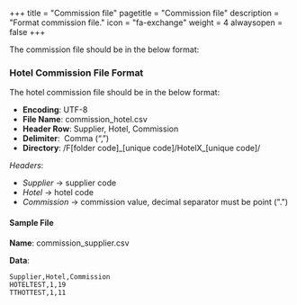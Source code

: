 +++
title = "Commission file"
pagetitle = "Commission file"
description = "Format commission file."
icon = "fa-exchange"
weight = 4
alwaysopen = false
+++

The commission file should be in the below format:

### Hotel Commission File Format

The hotel commission file should be in the below format:

* **Encoding**: UTF-8 
* **File Name**: commission\_hotel.csv 
* **Header Row**: Supplier, Hotel, Commission
* **Delimiter**:  Comma (“,”) 
* **Directory**: /F[folder code]\_[unique code]/HotelX\_[unique code]/

_Headers_:

* _Supplier_ → supplier code 
* _Hotel_ → hotel code 
* _Commission_ → commission value, decimal separator must be point (".") 

#### Sample File

**Name**: commission\_supplier.csv

**Data**:

```csv
Supplier,Hotel,Commission
HOTELTEST,1,19
TTHOTTEST,1,11
```